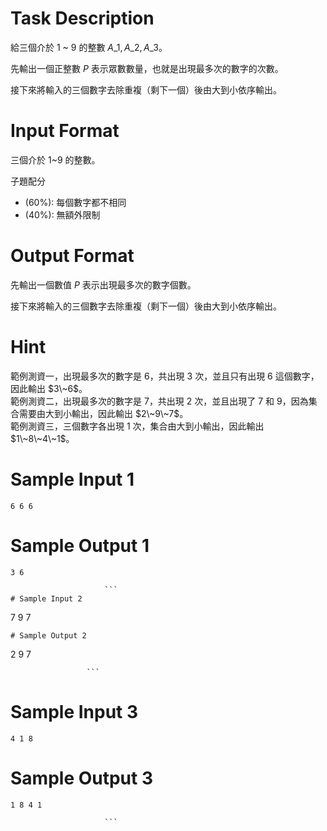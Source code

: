 # Task Description
給三個介於 1 \~ 9 的整數 $A\_1, A\_2, A\_3$。

先輸出一個正整數 $P$ 表示眾數數量，也就是出現最多次的數字的次數。

接下來將輸入的三個數字去除重複（剩下一個）後由大到小依序輸出。
# Input Format
三個介於 1\~9 的整數。

子題配分

* (60%): 每個數字都不相同
* (40%): 無額外限制
# Output Format
先輸出一個數值 $P$ 表示出現最多次的數字個數。

接下來將輸入的三個數字去除重複（剩下一個）後由大到小依序輸出。
# Hint
範例測資一，出現最多次的數字是 $6$，共出現 $3$ 次，並且只有出現 $6$ 這個數字，因此輸出 $3\~6$。  
範例測資二，出現最多次的數字是 $7$，共出現 $2$ 次，並且出現了 $7$ 和 $9$，因為集合需要由大到小輸出，因此輸出 $2\~9\~7$。  
範例測資三，三個數字各出現 $1$ 次，集合由大到小輸出，因此輸出 $1\~8\~4\~1$。
# Sample Input 1
```
6 6 6
```
# Sample Output 1
```
3 6

                     ```
# Sample Input 2
```
7 9 7
```
# Sample Output 2
```
2 9 7

                     ```
# Sample Input 3
```
4 1 8
```
# Sample Output 3
```
1 8 4 1

                     ```

